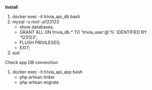 **Install**

1. docker exec -it trivia_api_db bash
2. mysql -u root -p123123 
   - show databases;
   - GRANT ALL ON trivia_db.* TO 'trivia_user'@'%' IDENTIFIED BY '123123'; 
   - FLUSH PRIVILEGES;
   - EXIT;
3. exit


Check app DB connection

1. docker exec -it trivia_api_app bash
   - php artisan tinker
   - php artisan migrate
